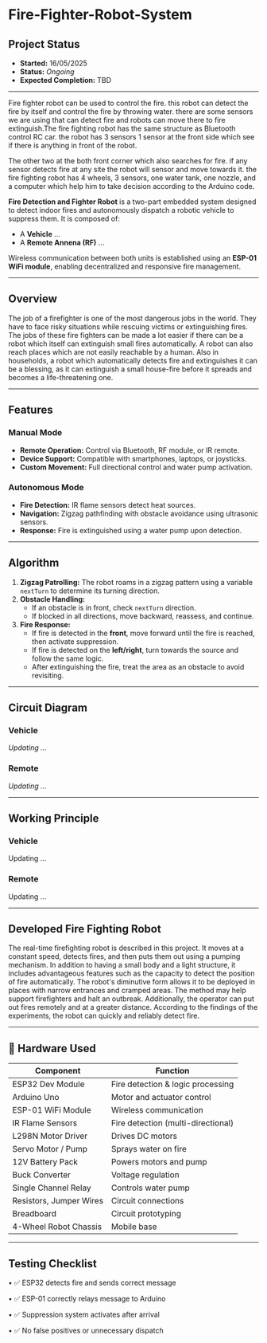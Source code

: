 # Fire-Fighter-Robot-System

## Project Status
- **Started:** 16/05/2025  
- **Status:**  _Ongoing_  
- **Expected Completion:** TBD  

---
Fire fighter robot can be used to control the fire. this robot can detect the fire by itself and control the fire by throwing water. there are some sensors we are using that can detect fire and robots can move there to fire extinguish.The fire fighting robot has the same structure as Bluetooth control RC car. the robot has 3 sensors 1 sensor at the front side which see if there is anything in front of the robot.

The other two at the both front corner which also searches for fire. if any sensor detects fire at any site the robot will sensor and move towards it. the fire fighting robot has 4 wheels, 3 sensors, one water tank, one nozzle, and a computer which help him to take decision according to the Arduino code.

**Fire Detection and Fighter Robot** is a two-part embedded system designed to detect indoor fires and autonomously dispatch a robotic vehicle to suppress them. It is composed of:
- A **Vehicle** ...
- A **Remote Annena (RF)** ...

Wireless communication between both units is established using an **ESP-01 WiFi module**, enabling decentralized and responsive fire management.

---

## Overview

The job of a firefighter is one of the most dangerous jobs in the world. They have to face risky situations while rescuing victims or extinguishing fires. The jobs of these fire fighters can be made a lot easier if there can be a robot which itself can extinguish small fires automatically. A robot can also reach places which are not easily reachable by a human. Also in households, a robot which automatically detects fire and extinguishes it can be a blessing, as it can extinguish a small house-fire before it spreads and becomes a life-threatening one.

---
## Features

### Manual Mode

- **Remote Operation:** Control via Bluetooth, RF module, or IR remote.
- **Device Support:** Compatible with smartphones, laptops, or joysticks.
- **Custom Movement:** Full directional control and water pump activation.

### Autonomous Mode

- **Fire Detection:** IR flame sensors detect heat sources.
- **Navigation:** Zigzag pathfinding with obstacle avoidance using ultrasonic sensors.
- **Response:** Fire is extinguished using a water pump upon detection.

---
## Algorithm

1. **Zigzag Patrolling:** The robot roams in a zigzag pattern using a variable `nextTurn` to determine its turning direction.
2. **Obstacle Handling:**  
   - If an obstacle is in front, check `nextTurn` direction.
   - If blocked in all directions, move backward, reassess, and continue.
3. **Fire Response:**
   - If fire is detected in the **front**, move forward until the fire is reached, then activate suppression.
   - If fire is detected on the **left/right**, turn towards the source and follow the same logic.
   - After extinguishing the fire, treat the area as an obstacle to avoid revisiting.

---
##  Circuit Diagram
### Vehicle
_Updating ..._

### Remote
_Updating ..._

---

## Working Principle
### Vehicle
Updating ...

### Remote
Updating ...

---

## Developed Fire Fighting Robot

The real-time firefighting robot is described in this project.
It moves at a constant speed, detects fires, and then puts
them out using a pumping mechanism. In addition to
having a small body and a light structure, it includes
advantageous features such as the capacity to detect the
position of fire automatically. The robot's diminutive form
allows it to be deployed in places with narrow entrances
and cramped areas. The method may help support
firefighters and halt an outbreak. Additionally, the
operator can put out fires remotely and at a greater
distance. According to the findings of the experiments, the
robot can quickly and reliably detect fire.

---

## 🔩 Hardware Used

| Component | Function |
|----------|----------|
| ESP32 Dev Module | Fire detection & logic processing |
| Arduino Uno | Motor and actuator control |
| ESP-01 WiFi Module | Wireless communication |
| IR Flame Sensors | Fire detection (multi-directional) |
| L298N Motor Driver | Drives DC motors |
| Servo Motor / Pump | Sprays water on fire |
| 12V Battery Pack | Powers motors and pump |
| Buck Converter | Voltage regulation |
| Single Channel Relay | Controls water pump |
| Resistors, Jumper Wires | Circuit connections |
| Breadboard | Circuit prototyping |
| 4-Wheel Robot Chassis | Mobile base |
---

## Testing Checklist
•	✅ ESP32 detects fire and sends correct message

•	✅ ESP-01 correctly relays message to Arduino

•	✅ Suppression system activates after arrival

•	✅ No false positives or unnecessary dispatch
